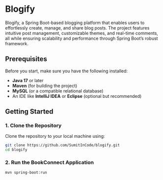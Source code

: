 # Blogify

Blogify, a Spring Boot-based blogging platform that enables users to effortlessly create, manage, and share blog posts. The project features intuitive post management, customizable themes, and real-time comments, all while ensuring scalability and performance through Spring Boot’s robust framework.

## Prerequisites

Before you start, make sure you have the following installed:

- **Java 17** or later
- **Maven** (for building the project)
- **MySQL** (or a compatible relational database)
- An IDE like **IntelliJ IDEA** or **Eclipse** (optional but recommended)

## Getting Started

### 1. Clone the Repository

Clone the repository to your local machine using:

```bash
git clone https://github.com/SumitInCode/blogify.git
cd blogify
```

### 2. Run the BookConnect Application

```bash
mvn spring-boot:run
```